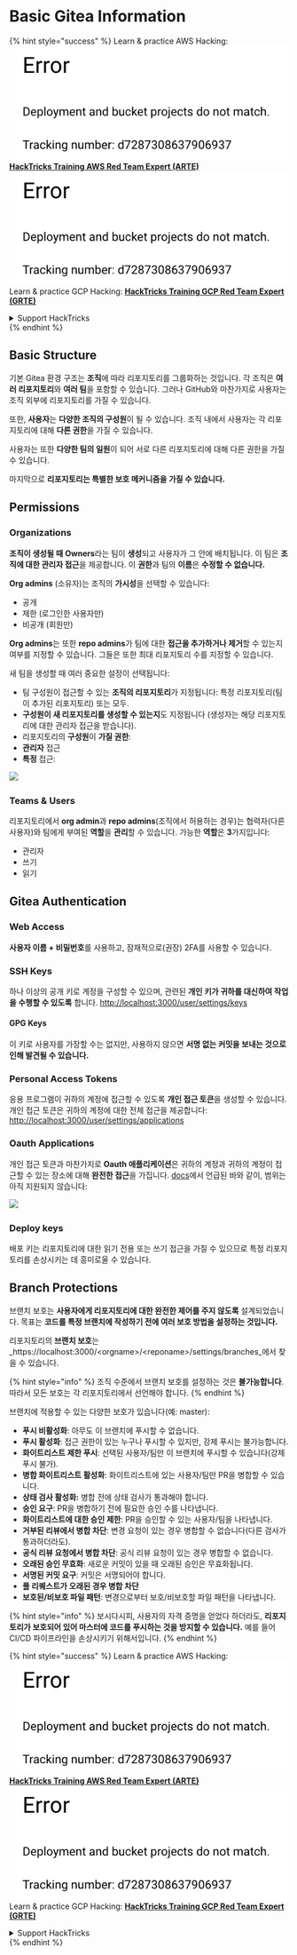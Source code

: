 # Basic Gitea Information

{% hint style="success" %}
Learn & practice AWS Hacking:<img src="../../.gitbook/assets/image (1) (1).png" alt="" data-size="line">[**HackTricks Training AWS Red Team Expert (ARTE)**](https://training.hacktricks.xyz/courses/arte)<img src="../../.gitbook/assets/image (1) (1).png" alt="" data-size="line">\
Learn & practice GCP Hacking: <img src="../../.gitbook/assets/image (2).png" alt="" data-size="line">[**HackTricks Training GCP Red Team Expert (GRTE)**<img src="../../.gitbook/assets/image (2).png" alt="" data-size="line">](https://training.hacktricks.xyz/courses/grte)

<details>

<summary>Support HackTricks</summary>

* Check the [**subscription plans**](https://github.com/sponsors/carlospolop)!
* **Join the** 💬 [**Discord group**](https://discord.gg/hRep4RUj7f) or the [**telegram group**](https://t.me/peass) or **follow** us on **Twitter** 🐦 [**@hacktricks\_live**](https://twitter.com/hacktricks\_live)**.**
* **Share hacking tricks by submitting PRs to the** [**HackTricks**](https://github.com/carlospolop/hacktricks) and [**HackTricks Cloud**](https://github.com/carlospolop/hacktricks-cloud) github repos.

</details>
{% endhint %}

## Basic Structure

기본 Gitea 환경 구조는 **조직**에 따라 리포지토리를 그룹화하는 것입니다. 각 조직은 **여러 리포지토리**와 **여러 팀**을 포함할 수 있습니다. 그러나 GitHub와 마찬가지로 사용자는 조직 외부에 리포지토리를 가질 수 있습니다.

또한, **사용자**는 **다양한 조직의 구성원**이 될 수 있습니다. 조직 내에서 사용자는 각 리포지토리에 대해 **다른 권한**을 가질 수 있습니다.

사용자는 또한 **다양한 팀의 일원**이 되어 서로 다른 리포지토리에 대해 다른 권한을 가질 수 있습니다.

마지막으로 **리포지토리는 특별한 보호 메커니즘을 가질 수 있습니다.**

## Permissions

### Organizations

**조직이 생성될 때** **Owners**라는 팀이 **생성**되고 사용자가 그 안에 배치됩니다. 이 팀은 **조직에 대한 관리자 접근**을 제공합니다. 이 **권한**과 팀의 **이름**은 **수정할 수 없습니다.**

**Org admins** (소유자)는 조직의 **가시성**을 선택할 수 있습니다:

* 공개
* 제한 (로그인한 사용자만)
* 비공개 (회원만)

**Org admins**는 또한 **repo admins**가 팀에 대한 **접근을 추가하거나 제거**할 수 있는지 여부를 지정할 수 있습니다. 그들은 또한 최대 리포지토리 수를 지정할 수 있습니다.

새 팀을 생성할 때 여러 중요한 설정이 선택됩니다:

* 팀 구성원이 접근할 수 있는 **조직의 리포지토리**가 지정됩니다: 특정 리포지토리(팀이 추가된 리포지토리) 또는 모두.
* **구성원이 새 리포지토리를 생성할 수 있는지**도 지정됩니다 (생성자는 해당 리포지토리에 대한 관리자 접근을 받습니다).
* 리포지토리의 **구성원**이 **가질 권한**:
* **관리자** 접근
* **특정** 접근:

![](<../../.gitbook/assets/image (118).png>)

### Teams & Users

리포지토리에서 **org admin**과 **repo admins**(조직에서 허용하는 경우)는 협력자(다른 사용자)와 팀에게 부여된 **역할**을 **관리**할 수 있습니다. 가능한 **역할**은 **3**가지입니다:

* 관리자
* 쓰기
* 읽기

## Gitea Authentication

### Web Access

**사용자 이름 + 비밀번호**를 사용하고, 잠재적으로(권장) 2FA를 사용할 수 있습니다.

### **SSH Keys**

하나 이상의 공개 키로 계정을 구성할 수 있으며, 관련된 **개인 키가 귀하를 대신하여 작업을 수행할 수 있도록** 합니다. [http://localhost:3000/user/settings/keys](http://localhost:3000/user/settings/keys)

#### **GPG Keys**

이 키로 사용자를 가장할 수는 없지만, 사용하지 않으면 **서명 없는 커밋을 보내는 것으로 인해 발견될 수 있습니다.**

### **Personal Access Tokens**

응용 프로그램이 귀하의 계정에 접근할 수 있도록 **개인 접근 토큰**을 생성할 수 있습니다. 개인 접근 토큰은 귀하의 계정에 대한 전체 접근을 제공합니다: [http://localhost:3000/user/settings/applications](http://localhost:3000/user/settings/applications)

### Oauth Applications

개인 접근 토큰과 마찬가지로 **Oauth 애플리케이션**은 귀하의 계정과 귀하의 계정이 접근할 수 있는 장소에 대해 **완전한 접근**을 가집니다. [docs](https://docs.gitea.io/en-us/oauth2-provider/#scopes)에서 언급된 바와 같이, 범위는 아직 지원되지 않습니다:

![](<../../.gitbook/assets/image (194).png>)

### Deploy keys

배포 키는 리포지토리에 대한 읽기 전용 또는 쓰기 접근을 가질 수 있으므로 특정 리포지토리를 손상시키는 데 흥미로울 수 있습니다.

## Branch Protections

브랜치 보호는 **사용자에게 리포지토리에 대한 완전한 제어를 주지 않도록** 설계되었습니다. 목표는 **코드를 특정 브랜치에 작성하기 전에 여러 보호 방법을 설정하는 것입니다.**

리포지토리의 **브랜치 보호**는 _https://localhost:3000/\<orgname>/\<reponame>/settings/branches_에서 찾을 수 있습니다.

{% hint style="info" %}
조직 수준에서 브랜치 보호를 설정하는 것은 **불가능합니다**. 따라서 모든 보호는 각 리포지토리에서 선언해야 합니다.
{% endhint %}

브랜치에 적용할 수 있는 다양한 보호가 있습니다(예: master):

* **푸시 비활성화**: 아무도 이 브랜치에 푸시할 수 없습니다.
* **푸시 활성화**: 접근 권한이 있는 누구나 푸시할 수 있지만, 강제 푸시는 불가능합니다.
* **화이트리스트 제한 푸시**: 선택된 사용자/팀만 이 브랜치에 푸시할 수 있습니다(강제 푸시 불가).
* **병합 화이트리스트 활성화**: 화이트리스트에 있는 사용자/팀만 PR을 병합할 수 있습니다.
* **상태 검사 활성화:** 병합 전에 상태 검사가 통과해야 합니다.
* **승인 요구**: PR을 병합하기 전에 필요한 승인 수를 나타냅니다.
* **화이트리스트에 대한 승인 제한**: PR을 승인할 수 있는 사용자/팀을 나타냅니다.
* **거부된 리뷰에서 병합 차단**: 변경 요청이 있는 경우 병합할 수 없습니다(다른 검사가 통과하더라도).
* **공식 리뷰 요청에서 병합 차단**: 공식 리뷰 요청이 있는 경우 병합할 수 없습니다.
* **오래된 승인 무효화**: 새로운 커밋이 있을 때 오래된 승인은 무효화됩니다.
* **서명된 커밋 요구**: 커밋은 서명되어야 합니다.
* **풀 리퀘스트가 오래된 경우 병합 차단**
* **보호된/비보호 파일 패턴**: 변경으로부터 보호/비보호할 파일 패턴을 나타냅니다.

{% hint style="info" %}
보시다시피, 사용자의 자격 증명을 얻었다 하더라도, **리포지토리가 보호되어 있어 마스터에 코드를 푸시하는 것을 방지할 수 있습니다.** 예를 들어 CI/CD 파이프라인을 손상시키기 위해서입니다.
{% endhint %}

{% hint style="success" %}
Learn & practice AWS Hacking:<img src="../../.gitbook/assets/image (1) (1).png" alt="" data-size="line">[**HackTricks Training AWS Red Team Expert (ARTE)**](https://training.hacktricks.xyz/courses/arte)<img src="../../.gitbook/assets/image (1) (1).png" alt="" data-size="line">\
Learn & practice GCP Hacking: <img src="../../.gitbook/assets/image (2).png" alt="" data-size="line">[**HackTricks Training GCP Red Team Expert (GRTE)**<img src="../../.gitbook/assets/image (2).png" alt="" data-size="line">](https://training.hacktricks.xyz/courses/grte)

<details>

<summary>Support HackTricks</summary>

* Check the [**subscription plans**](https://github.com/sponsors/carlospolop)!
* **Join the** 💬 [**Discord group**](https://discord.gg/hRep4RUj7f) or the [**telegram group**](https://t.me/peass) or **follow** us on **Twitter** 🐦 [**@hacktricks\_live**](https://twitter.com/hacktricks\_live)**.**
* **Share hacking tricks by submitting PRs to the** [**HackTricks**](https://github.com/carlospolop/hacktricks) and [**HackTricks Cloud**](https://github.com/carlospolop/hacktricks-cloud) github repos.

</details>
{% endhint %}
